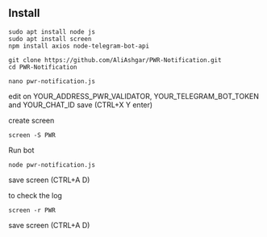 ## Install

```
sudo apt install node js
sudo apt install screen
npm install axios node-telegram-bot-api
```

```
git clone https://github.com/AliAshgar/PWR-Notification.git
cd PWR-Notification
```

```
nano pwr-notification.js
```
edit on YOUR_ADDRESS_PWR_VALIDATOR, YOUR_TELEGRAM_BOT_TOKEN and YOUR_CHAT_ID
save (CTRL+X Y enter)

create screen
```
screen -S PWR
```
 Run bot
```
node pwr-notification.js
```

save screen (CTRL+A D)

to check the log

```
screen -r PWR
```

save screen (CTRL+A D)
 
